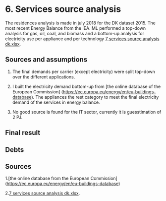 # 6. Services source analysis

The residences analysis is made in july 2018 for the DK dataset 2015. The most recent Energy Balance from the IEA.  ML performed a top-down analysis for gas, oil, coal, and biomass and a bottom-up analysis for electricity use per appliance and per technology [7 services source analysis dk.xlsx](7_services_source_analysis_dk.xlsx).

			## Sources and assumptions		1. The final demands per carrier (except electricity) were split top-down over the different applications.

2. I built the electricity demand bottom-up from [the online database of the European Commission] (https://ec.europa.eu/energy/en/eu-buildings-database). The appliances the rest category to meet the final electricity demand of the services in energy balance. 

3. No good source is found for the IT sector, currently it is guesstimation of 2 PJ. 


			## Final result		
## Debts


## Sources

1.[the online database from the European Commission] (https://ec.europa.eu/energy/en/eu-buildings-database) 

2.[7 services source analysis dk.xlsx](7_services_source_analysis_dk.xlsx).










